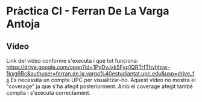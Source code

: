 # Pràctica CI - Ferran De La Varga Antoja

## Vídeo
Link del vídeo conforme s'executa i que tot funciona:  https://drive.google.com/open?id=1PyDvJxk5Fyq1QRTrfThvhhtw-1kxg9Bc&authuser=ferran.de.la.varga%40estudiantat.upc.edu&usp=drive_fs
Es necessita un compte UPC per visualitzar-ho.
Aquest vídeo no mostra el "coverage" ja que s'ha afegit posteriorment. Amb el coverage afegit també complia i s'executa correctament.

##
